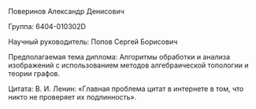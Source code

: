 Поверинов Александр Денисович

Группа: 6404-010302D

Научный руководитель: Попов Сергей Борисович

Предполагаемая тема диплома: Алгоритмы обработки и анализа изображений с использованием методов алгебраической топологии и теории графов.

Цитата: В. И. Ленин: «Главная проблема цитат в интернете в том, что никто не проверяет их подлинность».
